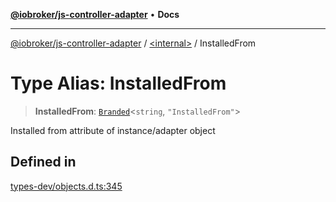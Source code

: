 [**@iobroker/js-controller-adapter**](../../README.md) • **Docs**

***

[@iobroker/js-controller-adapter](../../globals.md) / [\<internal\>](../README.md) / InstalledFrom

# Type Alias: InstalledFrom

> **InstalledFrom**: [`Branded`](Branded.md)\<`string`, `"InstalledFrom"`\>

Installed from attribute of instance/adapter object

## Defined in

[types-dev/objects.d.ts:345](https://github.com/ioBroker/ioBroker.js-controller/blob/d7f4b912895e80ffd4c1cbb49decb1de7c0e8ca3/packages/types-dev/objects.d.ts#L345)
